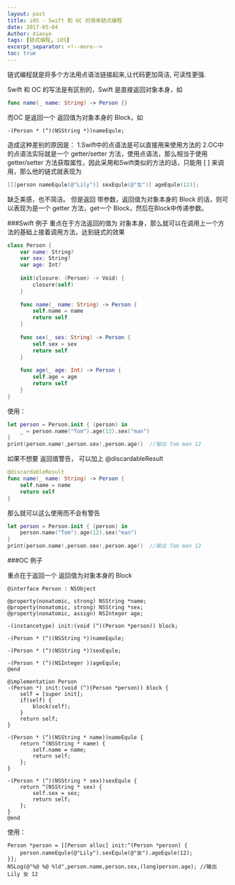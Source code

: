 ```yaml
---
layout: post
title: iOS - Swift 和 OC 的简单链式编程
date: 2017-05-04
Author: Xiaoye 
tags: [链式编程, iOS]
excerpt_separator: <!--more-->
toc: true
---
```


链式编程就是将多个方法用点语法链接起来,让代码更加简洁, 可读性更强.

Swift 和 OC 的写法是有区别的，Swift 是直接返回对象本身，如
```swift
func name(_ name: String) -> Person {}
```
而OC 是返回一个 返回值为对象本身的 Block，如
```objc
-(Person * (^)(NSString *))nameEqule;
```
<!--more-->

造成这种差别的原因是：
1.Swift中的点语法是可以直接用来使用方法的
2.OC中的点语法实际就是一个 getter/setter 方法，使用点语法，那么相当于使用 getter/setter 方法获取属性，因此采用和Swift类似的方法的话，只能用 [ ] 来调用，那么他的链式就表现为

```objective-c
[[[person nameEqule(@"Lily")] sexEqule(@"女")] ageEqule(12)];
```
缺乏美感，也不简洁。
但是返回 带参数，返回值为对象本身的 Block 的话，则可以表现为是一个 getter 方法，get一个 Block，然后在Block中传递参数。



###Swift 例子
重点在于方法返回的值为 对象本身，那么就可以在调用上一个方法的基础上接着调用方法，达到链式的效果
```swift
class Person {
    var name: String?
    var sex: String?
    var age: Int?
    
    init(closure: (Person) -> Void) {
        closure(self)
    }
    
    func name(_ name: String) -> Person {
        self.name = name
        return self
    }
    
    func sex(_ sex: String) -> Person {
        self.sex = sex
        return self
    }
    
    func age(_ age: Int) -> Person {
        self.age = age
        return self
    }
}
```
使用：
```swift
let person = Person.init { (person) in
    _ = person.name("Tom").age(12).sex("man")
}
print(person.name!,person.sex!,person.age!)  //输出 Tom man 12
```
如果不想要 返回值警告， 可以加上 @discardableResult
```swift
@discardableResult
func name(_ name: String) -> Person {
    self.name = name
    return self
}
```
那么就可以这么使用而不会有警告
```swift
let person = Person.init { (person) in
    person.name("Tom").age(12).sex("man")
}
print(person.name!,person.sex!,person.age!)  //输出 Tom man 12
```


###OC 例子

重点在于返回一个 返回值为对象本身的 Block
```objc
@interface Person : NSObject

@property(nonatomic, strong) NSString *name;
@property(nonatomic, strong) NSString *sex;
@property(nonatomic, assign) NSInteger age;

-(instancetype) init:(void (^)(Person *person)) block;

-(Person * (^)(NSString *))nameEqule;

-(Person * (^)(NSString *))sexEqule;

-(Person * (^)(NSInteger ))ageEqule;
@end

@implementation Person
-(Person *) init:(void (^)(Person *person)) block {
    self = [super init];
    if(self) {
        block(self);
    }
    return self;
}

-(Person * (^)(NSString * name))nameEqule {
    return ^(NSString * name) {
        self.name = name;
        return self;
    };
}

-(Person * (^)(NSString * sex))sexEqule {
    return ^(NSString * sex) {
        self.sex = sex;
        return self;
    };
}
@end
```
使用：
```objc
Person *person = [[Person alloc] init:^(Person *person) {
    person.nameEqule(@"Lily").sexEqule(@"女").ageEqule(12);
}];
NSLog(@"%@ %@ %ld",person.name,person.sex,(long)person.age); //输出 Lily 女 12
```